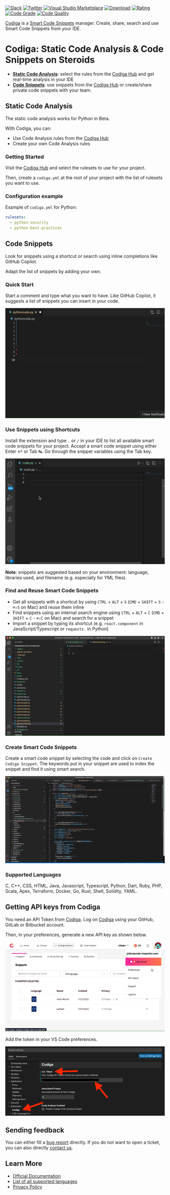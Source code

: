 [![Slack](https://img.shields.io/badge/Slack-@codigahq.svg?logo=slack)](https://join.slack.com/t/codigahq/shared_invite/zt-9hvmfwie-9BUVFwZDwvpIGlkHv2mzYQ)
[![Twitter](https://img.shields.io/badge/Twitter-getcodiga-blue?logo=twitter&logoColor=blue&color=blue)](https://twitter.com/getcodiga)
[![Visual Studio Marketplace](https://vsmarketplacebadge.apphb.com/installs-short/codiga.vscode-plugin.svg?style=flat-square)](https://marketplace.visualstudio.com/items?itemName=codiga.vscode-plugin)
[![Download](https://vsmarketplacebadge.apphb.com/downloads-short/codiga.vscode-plugin.svg)](https://marketplace.visualstudio.com/items?itemName=codiga.vscode-plugin)
[![Rating](https://vsmarketplacebadge.apphb.com/rating-short/codiga.vscode-plugin.svg)](https://marketplace.visualstudio.com/items?itemName=codiga.vscode-plugin)
[![Code Grade](https://api.codiga.io/project/29693/status/svg)](https://app.codiga.io/public/project/29693/vscode-plugin/dashboard)
[![Code Quality](https://api.codiga.io/project/29693/score/svg)](https://app.codiga.io/public/project/29693/vscode-plugin/dashboard)

[Codiga](https://www.codiga.io) is a [Smart Code Snippets](https://www.codiga.io/code-snippets/smart-code-snippets/) manager. Create, share, search and use Smart Code Snippets from your IDE.

# Codiga: Static Code Analysis & Code Snippets on Steroids

- [**Static Code Analysis**](#static-code-analysis): select the rules from the [Codiga Hub](https://app.codiga.io/hub/rulesets) and get real-time analysis in your IDE
- [**Code Snippets**](#code-snippets): use snippets from the [Codiga Hub](https://app.codiga.io/hub) or create/share private code snippets with your team.

## Static Code Analysis

The static code analysis works for Python in Beta.

With Codiga, you can:

- Use Code Analysis rules from the [Codiga Hub](https://app.codiga.io/hub/rulesets)
- Create your own Code Analysis rules

### Getting Started

Visit the [Codiga Hub](https://app.codiga.io/hub/rulesets) and select the rulesets to use for your project.

Then, create a `codiga.yml` at the root of your project with the list of rulesets you want to use.

### Configuration example

Example of `codiga.yml` for Python:

```yaml
rulesets:
  - python-security
  - python-best-practices
```

## Code Snippets

Look for snippets using a shortcut or search using inline completions like GitHub Copilot.

Adapt the list of snippets by adding your own.

### Quick Start

Start a comment and type what you want to have. Like GitHub Copilot, it suggests a list of snippets you can insert in your code.

![Use of smart code snippet in Python](images/inline-completion.gif)

### Use Snippets using Shortcuts

Install the extension and type `.` or `/` in your IDE to list all available smart code snippets for your project. Accept a smart code snippet using either Enter ↩ or Tab ↹. Go through the snippet variables using the Tab key.

![Use of smart code snippet in Python](images/vscode-read-file.gif)

**Note**: snippets are suggested based on your environment: language, libraries used, and filename (e.g. especially for YML files).

### Find and Reuse Smart Code Snippets

- Get all snippets with a shortcut by using `CTRL` + `ALT` + `S` (`CMD` + `SHIFT` + `S` - `⌘⇧S` on Mac) and reuse them inline
- Find snippets using an internal search engine using `CTRL` + `ALT` + `C` (`CMD` + `SHIFT` + `C` - `⌘⇧C` on Mac) and search for a snippet
- Import a snippet by typing its shortcut (e.g. `react.component` in JavaScript/Typescript or `requests.` in Python)

![Coding Assistant to find snippets](images/vscode-coding-assistant.gif)

### Create Smart Code Snippets

Create a smart code snippet by selecting the code and click on `Create Codiga Snippet`. The keywords put in your snippet are used to index the snippet and find it using smart search.

![Creation of Smart Code Snippet](images/vscode-create-recipe.gif)

### Supported Languages

C, C++, CSS, HTML, Java, Javascript, Typescript, Python, Dart, Ruby, PHP, Scala, Apex, Terraform, Docker, Go, Rust, Shell, Solidity, YAML.

## Getting API keys from Codiga

You need an API Token from [Codiga](https://codiga.io).
Log on [Codiga](https://app.codiga.io) using your GitHub, GitLab or Bitbucket account.

Then, in your preferences, generate a new API key as shown below.

![Generate API Token on Codiga](images/api-token-creation.gif)

Add the token in your VS Code preferences.

![Enter your API keys](images/configuration.png)

## Sending feedback

You can either fill a [bug report](https://github.com/codiga/vscode-plugin/issues) directly.
If you do not want to open a ticket, you can also directly [contact us](https://codiga.io/contact).

## Learn More

- [Official Documentation](https://doc.codiga.io/docs/coding-assistant/coding-assistant-vscode/)
- [List of all supported languages](https://doc.codiga.io/docs/faq/#what-languages-are-supported)
- [Privacy Policy](https://www.codiga.io/privacy)
